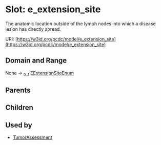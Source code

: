 
# Slot: e_extension_site


The anatomic location outside of the lymph nodes into which a disease lesion has directly spread.

URI: [https://w3id.org/pcdc/model/e_extension_site](https://w3id.org/pcdc/model/e_extension_site)


## Domain and Range

None &#8594;  <sub>0..1</sub> [EExtensionSiteEnum](EExtensionSiteEnum.md)

## Parents


## Children


## Used by

 * [TumorAssessment](TumorAssessment.md)
